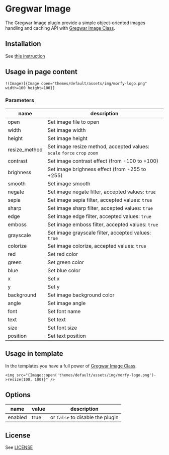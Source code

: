# Gregwar Image

The Gregwar Image plugin provide a simple object-oriented images handling and caching API with [Gregwar Image Class](https://github.com/Gregwar/Image).

## Installation
See [this instruction](http://morfy.org/documentation/plugins/plugins-installation)

## Usage in page content

```
!(Image)[{Image open="themes/default/assets/img/morfy-logo.png" width=100 height=100}]
```

### Parameters

| name  | description |
|---|---|
| open | Set image file to open |
| width | Set image width |
| height | Set image height |
| resize_method | Set image resize method, accepted values: `scale` `force` `crop` `zoom`  |
| contrast | Set image contrast effect (from -100 to +100) |
| brighness | Set image brighness effect (from -255 to +255) |
| smooth | Set image smooth |
| negate | Set image negate filter, accepted values: `true` |
| sepia | Set image sepia filter, accepted values: `true` |
| sharp | Set image sharp filter, accepted values: `true` |
| edge | Set image edge filter, accepted values: `true` |
| emboss | Set image emboss filter, accepted values: `true` |
| grayscale | Set image grayscale filter, accepted values: `true` |
| colorize | Set image colorize, accepted values: `true` |
| red | Set red color |
| green | Set green color |
| blue | Set blue color |
| x | Set x |
| y | Set y |
| background | Set image background color |
| angle | Set image angle |
| font | Set font name |
| text | Set text |
| size | Set font size |
| position | Set text position |


## Usage in template

In the templates you have a full power of [Gregwar Image Class](https://github.com/Gregwar/Image).

```smarty
<img src="{Image::open('themes/default/assets/img/morfy-logo.png')->resize(100, 100)}" />
```

## Options

| name  | value | description |
|---|---|---|
| enabled | true | or `false` to disable the plugin |

## License
See  [LICENSE](https://github.com/morfy-cms/morfy-plugin-gregwar-image/blob/master/LICENSE)

